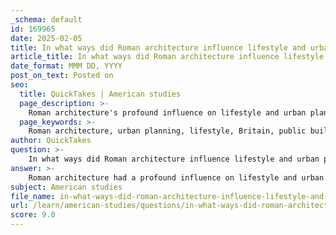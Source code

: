 ```yaml
---
_schema: default
id: 169965
date: 2025-02-05
title: In what ways did Roman architecture influence lifestyle and urban planning in Britain?
article_title: In what ways did Roman architecture influence lifestyle and urban planning in Britain?
date_format: MMM DD, YYYY
post_on_text: Posted on
seo:
  title: QuickTakes | American studies
  page_description: >-
    Roman architecture's profound influence on lifestyle and urban planning in Britain includes systematic urban layouts, public amenities, residential designs, cultural integration, and its lasting legacy affecting modern society.
  page_keywords: >-
    Roman architecture, urban planning, lifestyle, Britain, public buildings, residential architecture, cultural integration, Romanization, infrastructure, legacy
author: QuickTakes
question: >-
    In what ways did Roman architecture influence lifestyle and urban planning in Britain?
answer: >-
    Roman architecture had a profound influence on lifestyle and urban planning in Britain, reshaping the social and economic landscape of the region. Here are several key ways in which Roman architecture impacted British life:\n\n### 1. Urban Planning and Infrastructure\nThe Romans introduced systematic urban planning characterized by grid layouts, which facilitated efficient movement and organization within towns. This approach included wide streets intersecting at right angles, a significant departure from the organic layouts of pre-Roman settlements. The establishment of public spaces, such as forums and marketplaces, encouraged communal activities and social interaction. The Roman road network, which connected various settlements, not only improved trade and communication but also laid the groundwork for modern road systems in Britain.\n\n### 2. Public Buildings and Amenities\nRoman architecture included the construction of public buildings such as baths, amphitheaters, and temples. The introduction of bathhouses promoted hygiene and social interaction, becoming central to daily life in Roman towns. These facilities were not merely for bathing; they served as social hubs where people gathered, fostering a sense of community. The presence of amphitheaters also provided entertainment and cultural activities, further integrating Roman customs into local lifestyles.\n\n### 3. Residential Architecture\nThe influence of Roman domestic architecture can be seen in the design of local housing. Roman villas, characterized by features such as atriums, peristyles, and multiple functional rooms, began to shape local residential designs. This shift reflected Roman social structures and values, emphasizing larger homes with designated areas for socializing and private living. The adaptation of these architectural styles contributed to a more organized and functional use of space in British settlements.\n\n### 4. Cultural Integration and Romanization\nThe architectural advancements brought by the Romans facilitated the Romanization process, where local customs and practices were gradually replaced or blended with Roman ones. The construction of temples and public buildings introduced new religious practices and governance structures, reshaping local identities. This cultural integration was evident in the adoption of Roman customs, language, and social norms, which were reflected in the architectural landscape.\n\n### 5. Lasting Legacy\nThe preservation of Roman architecture, such as the remains of baths, villas, and amphitheaters, has provided insights into Roman engineering and aesthetics. The techniques and styles developed during the Roman period influenced subsequent architectural developments throughout Britain, impacting medieval and Renaissance structures. This continuity underscores the lasting impact of Roman design principles on British urban landscapes and identity.\n\nIn summary, Roman architecture significantly influenced lifestyle and urban planning in Britain by introducing advanced infrastructure, promoting social interaction, and facilitating cultural integration. The legacy of Roman architectural practices continues to be felt in modern British society, shaping both urban environments and cultural identities.
subject: American studies
file_name: in-what-ways-did-roman-architecture-influence-lifestyle-and-urban-planning-in-britain.md
url: /learn/american-studies/questions/in-what-ways-did-roman-architecture-influence-lifestyle-and-urban-planning-in-britain
score: 9.0
---
```


&nbsp;